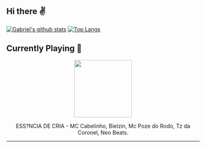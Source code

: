 ## Hi there :v: 
[![Gabriel's github stats](https://github-readme-stats.vercel.app/api?username=gajalves&show_icons=true&theme=dark)](https://github.com/anuraghazra/github-readme-stats)
[![Top Langs](https://github-readme-stats.vercel.app/api/top-langs/?username=gajalves&layout=compact&theme=dark)](https://github.com/anuraghazra/github-readme-stats)
## Currently Playing :musical_note: 
<p align="center"><img width="150" src="https://i.scdn.co/image/ab67616d0000b2734f90d64d24d84a45e823c76e"></p><p align="center"> ESS?NCIA DE CRIA - MC Cabelinho, Bielzin, Mc Poze do Rodo, Tz da Coronel, Neo Beats. </p>
 
---